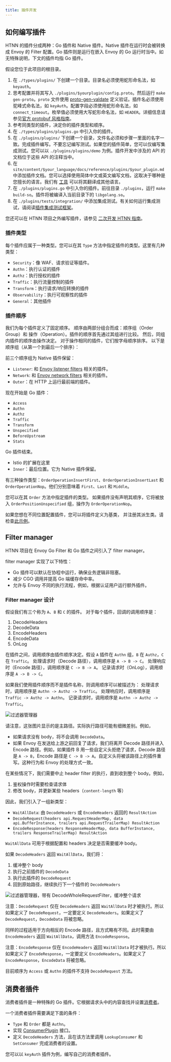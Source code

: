 ```yaml
---
title: 插件开发
---
```


## 如何编写插件

HTNN 的插件分成两种：Go 插件和 Native 插件。Native 插件在运行时会被转换成 Envoy 的 Filter 配置。Go 插件则是运行在嵌入 Envoy 的 Go 运行时当中。如无特殊说明，下文的插件均指 Go 插件。

假设您位于此项目的根目录。

1. 在 `./types/plugins/` 下创建一个目录。目录名必须使用蛇形命名法，如 `keyauth`。
2. 思考配置并将其写入 `./plugins/$yourplugin/config.proto`。然后运行 `make gen-proto`。`proto` 文件使用 [proto-gen-valdate](https://github.com/bufbuild/protoc-gen-validate?tab=readme-ov-file#constraint-rules) 定义验证。插件名必须使用驼峰式命名法，如 `keyAuth`。配置字段必须使用蛇形命名法，如 `connect_timeout`。枚举值必须使用大写蛇形命名法，如 `HEADER`。详细信息请参见[官方 protobuf 风格指南](https://protobuf.dev/programming-guides/style/)。
3. 参考同类型的插件，决定你的插件类型和顺序。
4. 在 `./types/plugins/plugins.go` 中引入你的插件。
5. 在 `./plugins/plugins/` 下创建一个目录，文件名必须和步骤一里面的名字一致。完成插件编写。不要忘记编写测试。如果您的插件简单，您可以仅编写集成测试。您可以以 `./plugins/plugins/demo` 为例。插件开发中涉及的 API 的文档位于这些 API 的注释当中。
6. 在 `site/content/$your_language/docs/reference/plugins/$your_plugin.md` 中添加插件文档。您可以选择使用简体中文或英文编写文档，这取决于哪种是您擅长的语言。我们有 [工具](https://github.com/mosn/htnn/tree/main/site#cmdtranslator) 可以将其翻译成其他语言。
7. 在 `./plugins/plugins.go` 中引入你的插件。前往目录 `./plugins`，运行 `make build-so`。插件将被编译入当前目录下的 `libgolang.so`。
8. 在 `./plugins/tests/integration/` 中添加集成测试。有关如何运行集成测试，请阅读[插件集成测试框架](./plugin_integration_test_framework.md)。

您还可以在 HTNN 项目之外编写插件，请参见 [二次开发 HTNN 指南](./get_involved.md)。

### 插件类型

每个插件应属于一种类型。您可以在其 `Type` 方法中指定插件的类型。这里有几种类型：

* `Security`：像 WAF、请求验证等插件。
* `Authn`：执行认证的插件
* `Authz`：执行授权的插件
* `Traffic`：执行流量控制的插件
* `Transform`：执行请求/响应转换的插件
* `Observability`：执行可观察性的插件
* `General`：其他插件

### 插件顺序

我们为每个插件定义了固定顺序。
顺序由两部分组合而成：顺序组（Order Group）和 操作（Operation）。插件的顺序首先通过其组进行比较。
然后，同组内插件的顺序由操作决定。
对于操作相同的插件，它们按字母顺序排序。
以下是顺序组（从第一个到最后一个排序）：

前三个顺序组为 Native 插件保留：

* `Listener`: 和 [Envoy listener filters](https://www.envoyproxy.io/docs/envoy/latest/configuration/listeners/listener_filters/listener_filters) 相关的插件。
* `Network`: 和 [Envoy network filters](https://www.envoyproxy.io/docs/envoy/latest/configuration/listeners/network_filters/network_filters) 相关的插件。
* `Outer`：在 HTTP 上运行最前端的插件。

现在开始是 Go 插件：

* `Access`
* `Authn`
* `Authz`
* `Traffic`
* `Transform`
* `Unspecified`
* `BeforeUpstream`
* `Stats`

Go 插件结束。

* Istio 的扩展在这里
* `Inner`：最后位置。它为 Native 插件保留。

有三种操作类型：`OrderOperationInsertFirst`、`OrderOperationInsertLast` 和 `OrderOperationNop`。他们分别意味着 `First`、`Last` 和 `Middle`。

您可以在其 `Order` 方法中指定插件的类型。
如果插件没有声明其顺序，它将被放入 `OrderPositionUnspecified` 组，操作为 `OrderOperationNop`。

如果您想在不同位置配置插件，您可以将插件定义为基类，
并注册其派生类。请检查[此示例](https://github.com/mosn/htnn/blob/main/api/pkg/plugins/plugins_test.go)。

## Filter manager

HTNN 项目在 Envoy Go Filter 和 Go 插件之间引入了 filter manager。

filter manager 实现了以下特性：

* Go 插件可以默认在协程中运行，确保业务逻辑非阻塞。
* 减少 CGO 调用并提高 Go 端缓存命中率。
* 允许与 Envoy 不同的执行流程，例如，根据认证用户运行额外插件。

### Filter manager 设计

假设我们有三个称为 `A`、`B` 和 `C` 的插件。
对于每个插件，回调的调用顺序是：

1. DecodeHeaders
2. DecodeData
3. EncodeHeaders
4. EncodeData
5. OnLog

在插件之间，调用顺序由插件顺序决定。假设 `A` 插件在 `Authn` 组，`B` 在 `Authz`，`C` 在 `Traffic`。
处理请求时（Decode 路径），调用顺序是 `A -> B -> C`。
处理响应时（Encode 路径），调用顺序是 `C -> B -> A`。
记录请求时（OnLog），调用顺序是 `A -> B -> C`。

如果我们使用插件顺序而不是插件名称，则调用顺序可以被描述为：
处理请求时，调用顺序是 `Authn -> Authz -> Traffic`。
处理响应时，调用顺序是 `Traffic -> Authz -> Authn`。
记录请求时，调用顺序是 `Authn -> Authz -> Traffic`。

![过滤器管理器](/images/filtermanager_main_path.jpg)

请注意，这张图片显示的是主路径。实际执行路径可能有细微差别。例如，

* 如果请求没有 body，将不会调用 `DecodeData`。
* 如果 Envoy 在发送给上游之前回复了请求，我们将离开 Decode 路径并进入 Encode 路径。例如，如果插件 B 用一些自定义头拒绝了请求，Decode 路径是 `A -> B`，Encode 路径是 `C -> B -> A`。自定义头将被该路径上的插件重写。这种行为和 Envoy 的处理方式一致。

在某些情况下，我们需要中止 header filter 的执行，直到收到整个 body。例如，

1. 鉴权操作时需要检查请求体
2. 修改 body，并更新某些 headers（`content-length` 等）

因此，我们引入了一组新类型：

* `WaitAllData`: 由 `DecodeHeaders` 或 `EncodeHeaders` 返回的 `ResultAction`
* `DecodeRequest(headers api.RequestHeaderMap, data api.BufferInstance, trailers api.RequestTrailerMap) ResultAction`
* `EncodeResponse(headers ResponseHeaderMap, data BufferInstance, trailers ResponseTrailerMap) ResultAction`

`WaitAllData` 可用于根据配置和 headers 决定是否需要缓冲 body。

如果 `DecodeHeaders` 返回 `WaitAllData`，我们将：

1. 缓冲整个 body
2. 执行之前插件的 `DecodeData`
3. 执行此插件的 `DecodeRequest`
4. 回到原始路径，继续执行下一个插件的 `DecodeHeaders`

![过滤器管理器，带有 DecodeWholeRequestFilter，缓冲整个请求](/images/filtermanager_sub_path.jpg)

注意：`DecodeRequest` 仅在 `DecodeHeaders` 返回 `WaitAllData` 时才被执行。所以如果定义了 `DecodeRequest`，一定要定义 `DecodeHeaders`。如果定义了 `DecodeRequest`，`DecodeData` 将被忽略。

同样的过程适用于方向相反的 Encode 路径，且方式略有不同。此时需要由 `EncodeHeaders` 返回 `WaitAllData`，调用方法 `EncodeResponse`。

注意：`EncodeResponse` 仅在 `EncodeHeaders` 返回 `WaitAllData` 时才被执行。所以如果定义了 `EncodeResponse`，一定要定义 `EncodeHeaders`。如果定义了 `EncodeResponse`，`EncodeData` 将被忽略。

目前顺序为 `Access` 或 `Authn` 的插件不支持 `DecodeRequest` 方法。

## 消费者插件

消费者插件是一种特殊的 Go 插件。它根据请求头中的内容查找并设置[消费者](../concept/consumer.md)。

一个消费者插件需要满足下面的条件：

* `Type` 和 `Order` 都是 `Authn`。
* 实现 [ConsumerPlugin](https://pkg.go.dev/mosn.io/htnn/pkg/plugins#ConsumerPlugin) 接口。
* 定义 `DecodeHeaders` 方法，且在该方法里调用 `LookupConsumer` 和 `SetConsumer` 完成消费者的设置。

您可以以 `keyAuth` 插件为例，编写自己的消费者插件。
